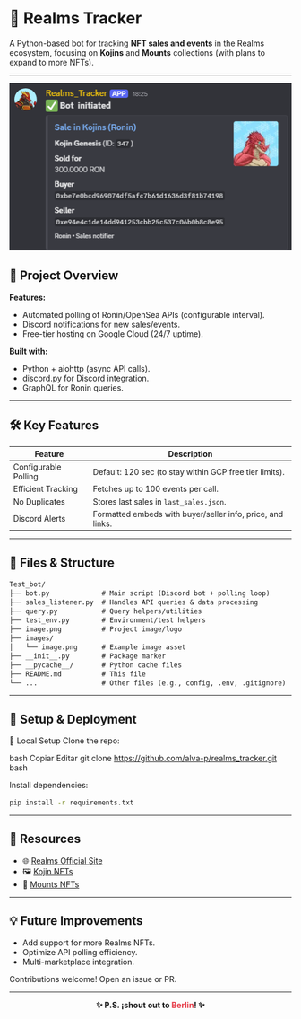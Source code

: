 # 🐉 Realms Tracker

A Python-based bot for tracking **NFT sales and events** in the Realms ecosystem, focusing on **Kojins** and **Mounts** collections (with plans to expand to more NFTs).

---


![Realms Tracker logo](images/image.png)

## 📌 Project Overview

**Features:**
- Automated polling of Ronin/OpenSea APIs (configurable interval).
- Discord notifications for new sales/events.
- Free-tier hosting on Google Cloud (24/7 uptime).

**Built with:**
- Python + aiohttp (async API calls).
- discord.py for Discord integration.
- GraphQL for Ronin queries.

---

## 🛠️ Key Features

| Feature              | Description                                                                 |
|----------------------|-----------------------------------------------------------------------------|
| Configurable Polling | Default: 120 sec (to stay within GCP free tier limits).                     |
| Efficient Tracking   | Fetches up to 100 events per call.                                          |
| No Duplicates        | Stores last sales in `last_sales.json`.                                     |
| Discord Alerts       | Formatted embeds with buyer/seller info, price, and links.                  |

---

## 📂 Files & Structure

```
Test_bot/
├── bot.py             # Main script (Discord bot + polling loop)
├── sales_listener.py  # Handles API queries & data processing
├── query.py           # Query helpers/utilities
├── test_env.py        # Environment/test helpers
├── image.png          # Project image/logo
├── images/
│   └── image.png      # Example image asset
├── __init__.py        # Package marker
├── __pycache__/       # Python cache files
├── README.md          # This file
└── ...                # Other files (e.g., config, .env, .gitignore)
```

---

## 🚀 Setup & Deployment
🔧 Local Setup
Clone the repo:

bash
Copiar
Editar
git clone https://github.com/alva-p/realms_tracker.git
bash

Install dependencies:

```bash
pip install -r requirements.txt
```

---


## 🔗 Resources

- 🌐 [Realms Official Site](https://roninrealms.com/)
- 🖼️ [Kojin NFTs](https://marketplace.skymavis.com/collections/kojin)
- 🐴 [Mounts NFTs](https://marketplace.roninchain.com/collections/realmsmounts)

---

## 💡 Future Improvements

- Add support for more Realms NFTs.
- Optimize API polling efficiency.
- Multi-marketplace integration.

Contributions welcome! Open an issue or PR.

---

<div align="center">
	<strong>✨ P.S. ¡shout out to <span style="color:#e63946;">Berlin</span>! ✨</strong>
</div>